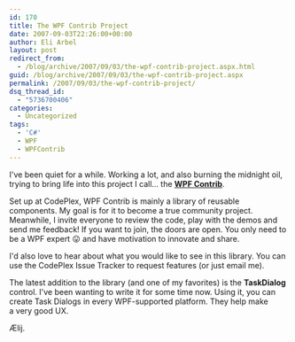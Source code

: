 ```yaml
---
id: 170
title: The WPF Contrib Project
date: 2007-09-03T22:26:00+00:00
author: Eli Arbel
layout: post
redirect_from:
  - /blog/archive/2007/09/03/the-wpf-contrib-project.aspx.html
guid: /blog/archive/2007/09/03/the-wpf-contrib-project.aspx
permalink: /2007/09/03/the-wpf-contrib-project/
dsq_thread_id:
  - "5736700406"
categories:
  - Uncategorized
tags:
  - 'C#'
  - WPF
  - WPFContrib
---
```

I've been quiet for a while. Working a lot, and also burning the midnight oil, trying to bring life into this project I call&#8230; the [**WPF Contrib**](http://www.codeplex.com/wpfcontrib/).

<!--more-->

Set up at CodePlex, WPF Contrib is mainly a library of reusable components.&nbsp;My&nbsp;goal is for it to become a true community project. Meanwhile, I invite everyone to review the code, play with the demos and send me feedback! If you want to join, the doors are open. You only need&nbsp;to be a WPF expert 😛 and have motivation to innovate and share.

I'd also love to hear about what you would like to see in&nbsp;this library. You can use the CodePlex Issue Tracker to request features (or just email me).

The latest&nbsp;addition to the library (and one of my favorites) is the **TaskDialog** control. I've been wanting to write it for some time now. Using it, you can create Task Dialogs in every WPF-supported platform. They help make a&nbsp;very good UX.

Ælij.